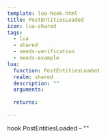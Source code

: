 ```yaml
---
template: lua-hook.html
title: PostEntitiesLoaded
icon: lua-shared
tags:
  - lua
  - shared
  - needs-verification
  - needs-example
lua:
  function: PostEntitiesLoaded
  realm: shared
  description: ""
  arguments:
  
  returns:
    
---
```


<div class="lua__search__keywords">
hook PostEntitiesLoaded &#x2013; ""
</div>
